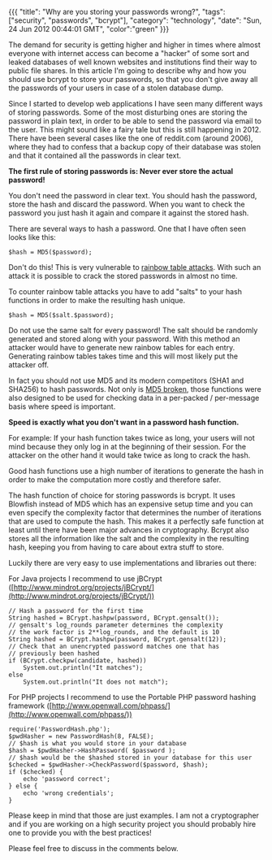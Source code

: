 {{{
  "title": "Why are you storing your passwords wrong?",
  "tags": ["security", "passwords", "bcrypt"],
  "category": "technology",
  "date": "Sun, 24 Jun 2012 00:44:01 GMT",
  "color":"green"
}}}

The demand for security is getting higher and higher in times where almost everyone with internet access can become a "hacker" of some sort and leaked databases of well known websites and institutions find their way to public file shares. In this article I'm going to describe why and how you should use bcrypt to store your passwords, so that you don't give away all the passwords of your users in case of a stolen database dump.
<!--more-->
Since I started to develop web applications I have seen many different ways of storing passwords. Some of the most disturbing ones are storing the password in plain text, in order to be able to send the password via
email to the user. This might sound like a fairy tale but this is still happening in 2012. There have been several cases like the one of reddit.com (around 2006), where they had to confess that a backup copy of their database was stolen and that it contained all the passwords in clear text.

**The first rule of storing passwords is: Never ever store the actual password!**

You don't need the password in clear text. You should hash the password, store the hash and discard the password. When you want to check the password you just hash it again and compare it against the stored hash.

There are several ways to hash a password. One that I have often seen looks like this:

    $hash = MD5($password);

Don't do this! This is very vulnerable to [rainbow table attacks](http://www.codinghorror.com/blog/2007/09/rainbow-hash-cracking.html). With such an attack it is possible to crack the stored passwords in almost no time.

To counter rainbow table attacks you have to add "salts" to your hash functions in order to make the resulting hash unique. 

    $hash = MD5($salt.$password);

Do not use the same salt for every password! The salt should be randomly generated and stored along with your password. With this method an attacker would have to generate new rainbow tables for each entry. Generating rainbow tables takes time and this will most likely put the attacker off.

In fact you should not use MD5 and its modern competitors (SHA1 and SHA256) to hash passwords. Not only is [MD5 broken](http://cryptocrats.com/crypto/md5-the-hash-algorithm-is-now-broken/), those functions were also designed to be used for checking data in a per-packed / per-message basis where speed is important.

**Speed is exactly what you don't want in a password hash function.**

For example: If your hash function takes twice as long, your users will not mind because they only log in at the beginning of their session. For the attacker on the other hand it would take twice as long to crack the hash.

Good hash functions use a high number of iterations to generate the hash in order to make the computation more costly and therefore safer.

The hash function of choice for storing passwords is bcrypt. It uses Blowfish instead of MD5 which has an expensive setup time and you can even specify the complexity factor that determines the number of iterations that are used to compute the hash. This makes it a perfectly safe function at least until there have been major advances in cryptography. Bcrypt also stores all the information like the salt and the complexity in the resulting hash, keeping you from having to care about extra stuff to store.

Luckily there are very easy to use implementations and libraries out there:

For Java projects I recommend to use jBCrypt ([http://www.mindrot.org/projects/jBCrypt/](http://www.mindrot.org/projects/jBCrypt/))

    // Hash a password for the first time
    String hashed = BCrypt.hashpw(password, BCrypt.gensalt());
    // gensalt's log_rounds parameter determines the complexity
    // the work factor is 2**log_rounds, and the default is 10
    String hashed = BCrypt.hashpw(password, BCrypt.gensalt(12));
    // Check that an unencrypted password matches one that has
    // previously been hashed
    if (BCrypt.checkpw(candidate, hashed))
        System.out.println("It matches");
    else
	    System.out.println("It does not match");


For PHP projects I recommend to use the Portable PHP password hashing framework ([http://www.openwall.com/phpass/](http://www.openwall.com/phpass/))

    require('PasswordHash.php');
    $pwdHasher = new PasswordHash(8, FALSE);
    // $hash is what you would store in your database
    $hash = $pwdHasher->HashPassword( $password );
    // $hash would be the $hashed stored in your database for this user
    $checked = $pwdHasher->CheckPassword($password, $hash);
    if ($checked) {
        echo 'password correct';
    } else {
        echo 'wrong credentials';
    }


Please keep in mind that those are just examples. I am not a cryptographer and if you are working on a high security project you should probably hire one to provide you with the best practices!

Please feel free to discuss in the comments below.